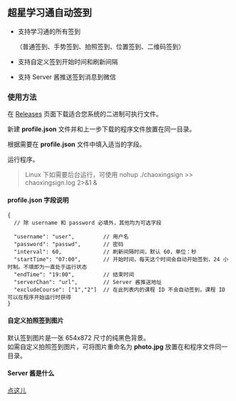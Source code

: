 ## 超星学习通自动签到

- 支持学习通的所有签到

&nbsp;&nbsp;&nbsp;&nbsp;&nbsp;（普通签到、手势签到、拍照签到、位置签到、二维码签到）

- 支持自定义签到开始时间和刷新间隔

- 支持 Server 酱推送签到消息到微信

### 使用方法
在 [Releases](/releases "Releases") 页面下载适合您系统的二进制可执行文件。

新建 **profile.json** 文件并和上一步下载的程序文件放置在同一目录。

根据需要在 **profile.json** 文件中填入适当的字段。

运行程序。
> Linux 下如需要后台运行，可使用 nohup ./chaoxingsign >> chaoxingsign.log 2>&1 &

#### profile.json 字段说明
```
{
  // 除 username 和 password 必填外，其他均为可选字段

  "username": "user",         // 用户名
  "password": "passwd",       // 密码
  "interval": 60,             // 刷新间隔时间，默认 60，单位：秒
  "startTime": "07:00",       // 开始时间，每天这个时间会自动开始签到，24 小时制。不填即为一直处于运行状态
  "endTime": "19:00",         // 结束时间
  "serverChan": "url",        // Server 酱推送地址
  "excludeCourse": ["1","2"]  // 在此列表内的课程 ID 不会自动签到，课程 ID 可以在程序开始运行时获得
}
```

#### 自定义拍照签到图片
默认签到图片是一张 654x872 尺寸的纯黑色背景。  
如需自定义拍照签到图片，可将图片重命名为 **photo.jpg** 放置在和程序文件同一目录。

#### Server 酱是什么
[点这儿](http://sc.ftqq.com "点这儿")